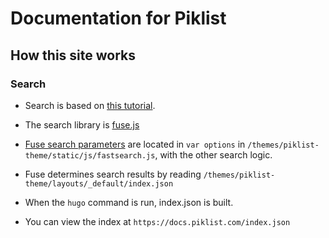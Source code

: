 # Documentation for Piklist

## How this site works

### Search

- Search is based on [this tutorial](https://gist.github.com/cmod/5410eae147e4318164258742dd053993).

- The search library is [fuse.js](https://fusejs.io/)

- [Fuse search parameters](https://fusejs.io/api/options.html) are located in `var options` in `/themes/piklist-theme/static/js/fastsearch.js`, with the other search logic.

- Fuse determines search results by reading `/themes/piklist-theme/layouts/_default/index.json`

- When the `hugo` command is run, index.json is built.

- You can view the index at `https://docs.piklist.com/index.json`